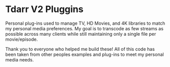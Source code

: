 # Tdarr V2 Pluggins

Personal plug-ins used to manage TV, HD Movies, and 4K libraries to match my personal media preferences. My goal is to transcode as few streams as possible across many clients while still maintaining only a single file per movie/episode.

Thank you to everyone who helped me build these! All of this code has been taken from other peoples examples and plug-ins to meet my personal media needs.
